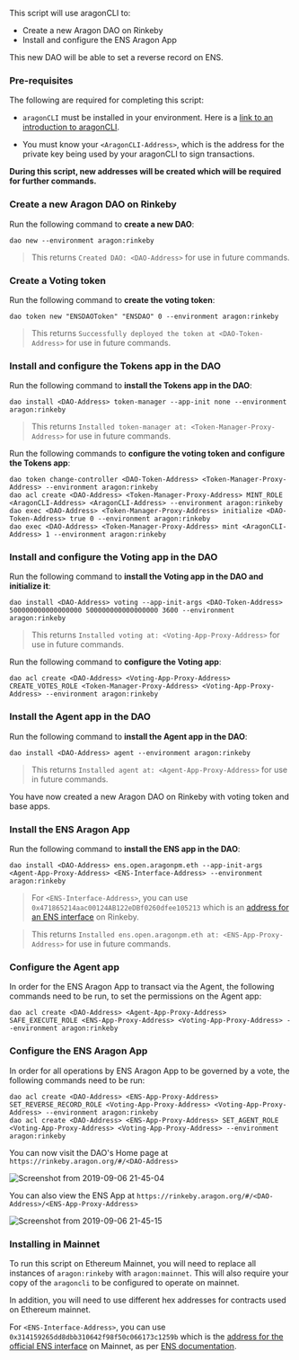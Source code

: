 This script will use aragonCLI to:

- Create a new Aragon DAO on Rinkeby
- Install and configure the ENS Aragon App

This new DAO will be able to set a reverse record on ENS.

### Pre-requisites

The following are required for completing this script:

- `aragonCLI` must be installed in your environment. Here is a [link to an introduction to aragonCLI](https://hack.aragon.org/docs/cli-intro.html).

- You must know your `<AragonCLI-Address>`, which is the address for the private key being used by your aragonCLI to sign transactions.

**During this script, new addresses will be created which will be required for further commands.**

### Create a new Aragon DAO on Rinkeby

Run the following command to **create a new DAO**:

```
dao new --environment aragon:rinkeby
```

> This returns `Created DAO: <DAO-Address>` for use in future commands.

### Create a Voting token

Run the following command to **create the voting token**:

```
dao token new "ENSDAOToken" "ENSDAO" 0 --environment aragon:rinkeby
```

> This returns `Successfully deployed the token at <DAO-Token-Address>` for use in future commands.

### Install and configure the Tokens app in the DAO

Run the following command to **install the Tokens app in the DAO**:

```
dao install <DAO-Address> token-manager --app-init none --environment aragon:rinkeby
```

> This returns `Installed token-manager at: <Token-Manager-Proxy-Address>` for use in future commands.

Run the following commands to **configure the voting token and configure the Tokens app**:

```
dao token change-controller <DAO-Token-Address> <Token-Manager-Proxy-Address> --environment aragon:rinkeby
dao acl create <DAO-Address> <Token-Manager-Proxy-Address> MINT_ROLE <AragonCLI-Address> <AragonCLI-Address> --environment aragon:rinkeby
dao exec <DAO-Address> <Token-Manager-Proxy-Address> initialize <DAO-Token-Address> true 0 --environment aragon:rinkeby
dao exec <DAO-Address> <Token-Manager-Proxy-Address> mint <AragonCLI-Address> 1 --environment aragon:rinkeby
```

### Install and configure the Voting app in the DAO

Run the following command to **install the Voting app in the DAO and initialize it**:

```
dao install <DAO-Address> voting --app-init-args <DAO-Token-Address> 500000000000000000 500000000000000000 3600 --environment aragon:rinkeby
```

> This returns `Installed voting at: <Voting-App-Proxy-Address>` for use in future commands.

Run the following command to **configure the Voting app**:

```
dao acl create <DAO-Address> <Voting-App-Proxy-Address> CREATE_VOTES_ROLE <Token-Manager-Proxy-Address> <Voting-App-Proxy-Address> --environment aragon:rinkeby
```

### Install the Agent app in the DAO

Run the following command to **install the Agent app in the DAO**:

```
dao install <DAO-Address> agent --environment aragon:rinkeby
```

> This returns `Installed agent at: <Agent-App-Proxy-Address>` for use in future commands.

You have now created a new Aragon DAO on Rinkeby with voting token and base apps.

### Install the ENS Aragon App

Run the following command to **install the ENS app in the DAO**:

```
dao install <DAO-Address> ens.open.aragonpm.eth --app-init-args <Agent-App-Proxy-Address> <ENS-Interface-Address> --environment aragon:rinkeby
```

> For `<ENS-Interface-Address>`, you can use `0x471865214aac00124AB122eDBf0260dfee105213` which is an [address for an ENS interface](https://rinkeby.etherscan.io/address/0x471865214aac00124AB122eDBf0260dfee105213) on Rinkeby.

> This returns `Installed ens.open.aragonpm.eth at: <ENS-App-Proxy-Address>` for use in future commands.

### Configure the Agent app

In order for the ENS Aragon App to transact via the Agent, the following commands need to be run, to set the permissions on the Agent app:

```
dao acl create <DAO-Address> <Agent-App-Proxy-Address> SAFE_EXECUTE_ROLE <ENS-App-Proxy-Address> <Voting-App-Proxy-Address> --environment aragon:rinkeby
```

### Configure the ENS Aragon App

In order for all operations by ENS Aragon App to be governed by a vote, the following commands need to be run:

```
dao acl create <DAO-Address> <ENS-App-Proxy-Address> SET_REVERSE_RECORD_ROLE <Voting-App-Proxy-Address> <Voting-App-Proxy-Address> --environment aragon:rinkeby
dao acl create <DAO-Address> <ENS-App-Proxy-Address> SET_AGENT_ROLE <Voting-App-Proxy-Address> <Voting-App-Proxy-Address> --environment aragon:rinkeby
```

You can now visit the DAO's Home page at `https://rinkeby.aragon.org/#/<DAO-Address>`

![Screenshot from 2019-09-06 21-45-04](https://user-images.githubusercontent.com/2212651/64456100-aecde100-d0ef-11e9-86b4-5265adcbc641.png)


You can also view the ENS App at `https://rinkeby.aragon.org/#/<DAO-Address>/<ENS-App-Proxy-Address>`

![Screenshot from 2019-09-06 21-45-15](https://user-images.githubusercontent.com/2212651/64456101-b1c8d180-d0ef-11e9-87a8-28387078ecc4.png)

### Installing in Mainnet

To run this script on Ethereum Mainnet, you will need to replace all instances of `aragon:rinkeby` with `aragon:mainnet`. This will also require your copy of the `aragoncli` to be configured to operate on mainnet.

In addition, you will need to use different hex addresses for contracts used on Ethereum mainnet.

For `<ENS-Interface-Address>`, you can use `0x314159265dd8dbb310642f98f50c066173c1259b` which is the [address for the official ENS interface](https://etherscan.io/address/0x314159265dd8dbb310642f98f50c066173c1259b) on Mainnet, as per [ENS documentation](https://docs.ens.domains/ens-deployments).
